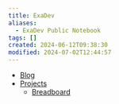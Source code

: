 ```yaml
---
title: ExaDev
aliases:
  - ExaDev Public Notebook
tags: []
created: 2024-06-12T09:38:30
modified: 2024-07-02T12:44:57
---
```


- [Blog](blog/index.md)
- [Projects](projects/index.md)
	- [Breadboard](projects/Breadboard/index.md)
